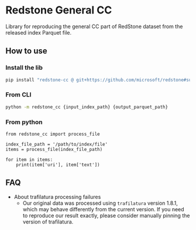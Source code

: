 # Redstone General CC

Library for reproducing the general CC part of RedStone dataset from the released index Parquet file.

## How to use

### Install the lib

```bash
pip install "redstone-cc @ git+https://github.com/microsoft/redstone#subdirectory=general_cc/"
```

### From CLI

```bash
python -m redstone_cc {input_index_path} {output_parquet_path}
```

### From python

```python3
from redstone_cc import process_file

index_file_path = '/path/to/index/file'
items = process_file(index_file_path)

for item in items:
    print(item['uri'], item['text'])
```

## FAQ

- About trafilatura processing failures
    - Our original data was processed using `trafilatura` version 1.8.1, which may behave differently from the current version. If you need to reproduce our result exactly, please consider manually pinning the version of trafilatura.
